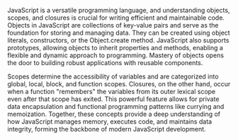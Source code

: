 JavaScript is a versatile programming language, and understanding objects, scopes, and closures is crucial for writing efficient and maintainable code. Objects in JavaScript are collections of key-value pairs and serve as the foundation for storing and managing data. They can be created using object literals, constructors, or the Object.create method. JavaScript also supports prototypes, allowing objects to inherit properties and methods, enabling a flexible and dynamic approach to programming. Mastery of objects opens the door to building robust applications with reusable components.

Scopes determine the accessibility of variables and are categorized into global, local, block, and function scopes. Closures, on the other hand, occur when a function "remembers" the variables from its outer lexical scope even after that scope has exited. This powerful feature allows for private data encapsulation and functional programming patterns like currying and memoization. Together, these concepts provide a deep understanding of how JavaScript manages memory, executes code, and maintains data integrity, forming the backbone of modern JavaScript development.
